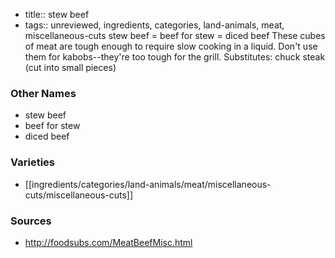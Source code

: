 - title:: stew beef
- tags:: unreviewed, ingredients, categories, land-animals, meat, miscellaneous-cuts
stew beef = beef for stew = diced beef These cubes of meat are tough enough to require slow cooking in a liquid. Don't use them for kabobs--they're too tough for the grill. Substitutes: chuck steak (cut into small pieces)

### Other Names

* stew beef
* beef for stew
* diced beef

### Varieties

* [[ingredients/categories/land-animals/meat/miscellaneous-cuts/miscellaneous-cuts]]

### Sources
* http://foodsubs.com/MeatBeefMisc.html
